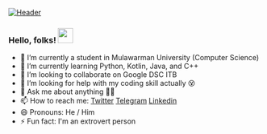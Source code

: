 [![Header](https://raw.githubusercontent.com/MartinHeinz/<OWNER>/<OWNER>/readme_header.png "Header")](https://some-url.dev/)


### Hello, folks! <img src="https://raw.githubusercontent.com/MartinHeinz/MartinHeinz/master/wave.gif" width="30px">


- 🔭 I’m currently a student in Mulawarman University (Computer Science)
- 🌱 I’m currently learning Python, Kotlin, Java, and C++ 
- 👯 I’m looking to collaborate on Google DSC ITB
- 🤔 I’m looking for help with my coding skill actually 😵
- 💬 Ask me about anything 🤪🤪
- 📫 How to reach me: [Twitter](@aldionaldion) [Telegram](@piees) [Linkedin](https://www.linkedin.com/in/aldion-sumampouw/)
- 😄 Pronouns: He / Him
- ⚡ Fun fact: I'm an extrovert person
